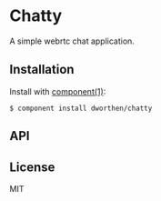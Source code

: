 
# Chatty

A simple webrtc chat application.

## Installation

Install with [component(1)](http://component.io):

```shell
$ component install dworthen/chatty
```

## API



## License

  MIT
